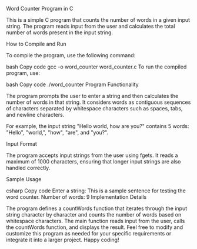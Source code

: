 Word Counter Program in C

This is a simple C program that counts the number of words in a given input string. The program reads input from the user and calculates the total number of words present in the input string.

How to Compile and Run

To compile the program, use the following command:

bash
Copy code
gcc -o word_counter word_counter.c
To run the compiled program, use:

bash
Copy code
./word_counter
Program Functionality

The program prompts the user to enter a string and then calculates the number of words in that string. It considers words as contiguous sequences of characters separated by whitespace characters such as spaces, tabs, and newline characters.

For example, the input string "Hello world, how are you?" contains 5 words: "Hello", "world,", "how", "are", and "you?".

Input Format

The program accepts input strings from the user using fgets. It reads a maximum of 1000 characters, ensuring that longer input strings are also handled correctly.

Sample Usage

csharp
Copy code
Enter a string: This is a sample sentence for testing the word counter.
Number of words: 9
Implementation Details

The program defines a countWords function that iterates through the input string character by character and counts the number of words based on whitespace characters.
The main function reads input from the user, calls the countWords function, and displays the result.
Feel free to modify and customize this program as needed for your specific requirements or integrate it into a larger project. Happy coding!
